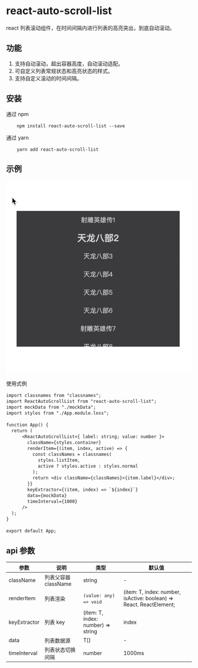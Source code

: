 # react-auto-scroll-list

react 列表滚动组件，在时间间隔内进行列表的高亮突出，到底自动滚动。

## 功能

1. 支持自动滚动，超出容器高度，自动滚动适配。
2. 可自定义列表常规状态和高亮状态的样式。
3. 支持自定义滚动的时间间隔。

## 安装

通过 npm

```shell
    npm install react-auto-scroll-list --save
```

通过 yarn

```shell
    yarn add react-auto-scroll-list
```

## 示例

![示例demo](assets/demo.gif)

使用式例

```tsx
import classnames from "classnames";
import ReactAutoScrollList from "react-auto-scroll-list";
import mockData from "./mockData";
import styles from "./App.module.less";

function App() {
  return (
      <ReactAutoScrollList<{ label: string; value: number }>
        className={styles.container}
        renderItem={(item, index, active) => {
          const classNames = classnames(
            styles.listItem,
            active ? styles.active : styles.normal
          );
          return <div className={classNames}>{item.label}</div>;
        }}
        keyExtractor={(item, index) => `${index}`}
        data={mockData}
        timeInterval={1000}
      />
  );
}

export default App;

```

## api 参数

| 参数     | 说明              | 类型                   | 默认值|
|----------|-------------------|------------------------|------
| className    | 列表父容器 className            |        string               | -
| renderItem | 列表渲染 | `(value: any) => void` |  (item: T, index: number, isActive: boolean) => React. ReactElement; |
| keyExtractor | 列表 key |  (item: T, index: number) => string | index 
| data | 列表数据源 | T[] | - |
| timeInterval | 列表状态切换间隔| number | 1000ms |
